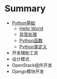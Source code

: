 # Summary

* [Python基础](README.md)
    * [Hello World](hello-world.md)
    * [异常处理](异常处理.md)
    * [Python函数](方法与对象.md)
    * [Python类定义](python类定义.md)
* 开发辅助工具
* 设计模式
* OpenStack组件开发
* Django模块开发

